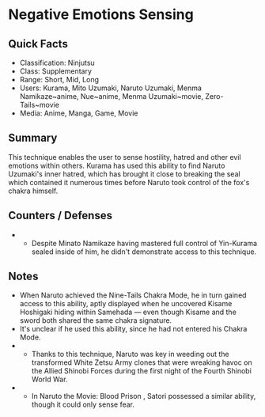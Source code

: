 # Negative Emotions Sensing

## Quick Facts
- Classification: Ninjutsu
- Class: Supplementary
- Range: Short, Mid, Long
- Users: Kurama, Mito Uzumaki, Naruto Uzumaki, Menma Namikaze~anime, Nue~anime, Menma Uzumaki~movie, Zero-Tails~movie
- Media: Anime, Manga, Game, Movie

## Summary
This technique enables the user to sense hostility, hatred and other evil emotions within others. Kurama has used this ability to find Naruto Uzumaki's inner hatred, which has brought it close to breaking the seal which contained it numerous times before Naruto took control of the fox's chakra himself.

## Counters / Defenses
- * Despite Minato Namikaze having mastered full control of Yin-Kurama sealed inside of him, he didn't demonstrate access to this technique.

## Notes
- When Naruto achieved the Nine-Tails Chakra Mode, he in turn gained access to this ability, aptly displayed when he uncovered Kisame Hoshigaki hiding within Samehada — even though Kisame and the sword both shared the same chakra signature.
- It's unclear if he used this ability, since he had not entered his Chakra Mode.
- * Thanks to this technique, Naruto was key in weeding out the transformed White Zetsu Army clones that were wreaking havoc on the Allied Shinobi Forces during the first night of the Fourth Shinobi World War.
- * In Naruto the Movie: Blood Prison , Satori possessed a similar ability, though it could only sense fear.
